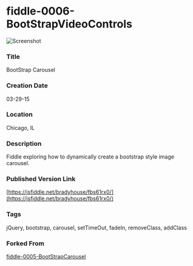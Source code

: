 fiddle-0006-BootStrapVideoControls
======

![Screenshot](screenshot.png)


### Title

BootStrap Carousel


### Creation Date

03-29-15


### Location

Chicago, IL


### Description

Fiddle exploring how to dynamically create a bootstrap style image carousel.


### Published Version Link

[https://jsfiddle.net/bradyhouse/fbs61rx0/](https://jsfiddle.net/bradyhouse/fbs61rx0/)


### Tags

jQuery, bootstrap, carousel, setTimeOut, fadeIn, removeClass, addClass

### Forked From

[fiddle-0005-BootStrapCarousel](../fiddle-0005-BootStrapCarousel/README.markdown)

